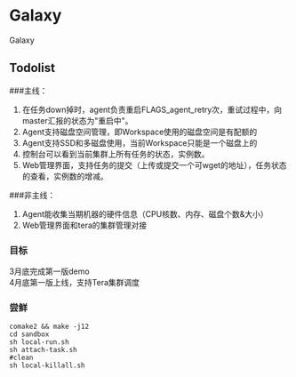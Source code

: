 # Galaxy
Galaxy

## Todolist
###主线：
1. 在任务down掉时，agent负责重启FLAGS_agent_retry次，重试过程中，向master汇报的状态为"重启中"。
2. Agent支持磁盘空间管理，即Workspace使用的磁盘空间是有配额的
3. Agent支持SSD和多磁盘使用，当前Workspace只能是一个磁盘上的
4. 控制台可以看到当前集群上所有任务的状态，实例数。
5. Web管理界面，支持任务的提交（上传或提交一个可wget的地址），任务状态的查看，实例数的增减。

###非主线：
1. Agent能收集当期机器的硬件信息（CPU核数、内存、磁盘个数&大小）
2. Web管理界面和tera的集群管理对接

### 目标
3月底完成第一版demo  
4月底第一版上线，支持Tera集群调度

### 尝鲜
```
comake2 && make -j12
cd sandbox
sh local-run.sh
sh attach-task.sh
#clean
sh local-killall.sh
```
